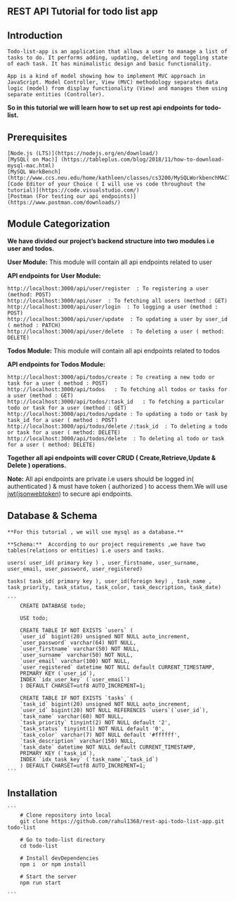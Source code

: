 ## REST API Tutorial for todo list app

## Introduction

    Todo-list-app is an application that allows a user to manage a list of tasks to do. It performs adding, updating, deleting and toggling state of each task. It has minimalistic design and basic functionality.

    App is a kind of model showing how to implement MVC approach in JavaScript. Model Controller, View (MVC) methodology separates data logic (model) from display functionality (View) and manages them using separate entities (Controller).

**So in this tutorial we will learn how to set up rest api endpoints for todo-list.**

## Prerequisites

    [Node.js (LTS)](https://nodejs.org/en/download/)
    [MySQL( on Mac)] (https://tableplus.com/blog/2018/11/how-to-download-mysql-mac.html)
    [MySQL WorkBench] (http://www.ccs.neu.edu/home/kathleen/classes/cs3200/MySQLWorkbenchMAC10.pdf)
    [Code Editor of your Choice ( I will use vs code throughout the tutorial)](https://code.visualstudio.com/)
    [Postman (For testing our api endpoints)](https://www.postman.com/downloads/)


## Module Categorization

**We have divided our project’s backend structure into two modules i.e user and todos.**

**User Module:** This module will contain all api endpoints related to user

**API endpoints for User Module:**
    
    http://localhost:3000/api/user/register  : To registering a user (method: POST)
    http://localhost:3000/api/user  : To fetching all users (method : GET)
    http://localhost:3000/api/user/login  : To logging a user (method : POST)
    http://localhost:3000/api/user/update  : To updating a user by user_id ( method : PATCH)
    http://localhost:3000/api/user/delete  : To deleting a user ( method: DELETE)

**Todos Module:** This module will contain all api endpoints related to todos

**API endpoints for Todos Module:**

    http://localhost:3000/api/todos/create : To creating a new todo or task for a user ( method : POST) 
    http://localhost:3000/api/todos   : To fetching all todos or tasks for a user (method : GET)
    http://localhost:3000/api/todos/:task_id   : To fetching a particular todo or task for a user (method : GET)
    http://localhost:3000/api/todos/update : To updating a todo or task by task_id for a user ( method : POST)
    http://localhost:3000/api/todos/delete /:task_id  : To deleting a todo or task for a user ( method: DELETE)
    http://localhost:3000/api/todos/delete  : To deleting al todo or task for a user ( method: DELETE)



**Together all api endpoints will cover CRUD ( Create,Retrieve,Update & Delete ) operations.**

**Note:**  All api endpoints are private i.e users should be logged in( authenticated ) & must have token ( authorized ) to access them.We will use [jwt(jsonwebtoken)](https://jwt.io/introduction/) to secure api endpoints.

## Database & Schema

    **For this tutorial , we will use mysql as a database.**

    **Schema:**  According to our project requirements ,we have two tables(relations or entities) i.e users and tasks.

    users( user_id( primary key ) , user_firstname, user_surname, user_email, user_password, user_registered)

    tasks( task_id( primary key ), user_id(foreign key) , task_name , task_priority, task_status, task_color, task_description, task_date)

    ```
        CREATE DATABASE todo;

        USE todo;

        CREATE TABLE IF NOT EXISTS `users` (
        `user_id` bigint(20) unsigned NOT NULL auto_increment,
        `user_password` varchar(64) NOT NULL,
        `user_firstname` varchar(50) NOT NULL,
        `user_surname` varchar(50) NOT NULL,
        `user_email` varchar(100) NOT NULL,
        `user_registered` datetime NOT NULL default CURRENT_TIMESTAMP,  
        PRIMARY KEY (`user_id`),
        INDEX `idx_user_key` (`user_email`)
        ) DEFAULT CHARSET=utf8 AUTO_INCREMENT=1;

        CREATE TABLE IF NOT EXISTS `tasks` (
        `task_id` bigint(20) unsigned NOT NULL auto_increment,
        `user_id` bigint(20) NOT NULL REFERENCES `users`(`user_id`),
        `task_name` varchar(60) NOT NULL,
        `task_priority` tinyint(2) NOT NULL default '2',
        `task_status` tinyint(1) NOT NULL default '0',
        `task_color` varchar(7) NOT NULL default '#ffffff',
        `task_description` varchar(150) NULL,
        `task_date` datetime NOT NULL default CURRENT_TIMESTAMP,  
        PRIMARY KEY (`task_id`),
        INDEX `idx_task_key` (`task_name`,`task_id`)
        ) DEFAULT CHARSET=utf8 AUTO_INCREMENT=1;
    ```

## Installation
    
    ```
        # Clone repository into local
        git clone https://github.com/rahul1368/rest-api-todo-list-app.git todo-list

        # Go to todo-list directory
        cd todo-list 

        # Install devDependencies
        npm i  or npm install 

        # Start the server
        npm run start

    ```




